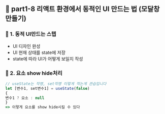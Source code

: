 ## 🔧 part1-8 리액트 환경에서 동적인 UI 만드는 법 (모달창만들기)

### 🔹 1. 동적 UI만드는 스텝

- UI 디자인 완성
- UI 현재 상태를 state에 저장
- state에 따라 UI가 어떻게 보일지 작성

### 🔹 2. 요소 show hide처리

```jsx
// useState는 작명, set작명 이렇게 적는게 관습입니다
let [변수1, set변수1] = useState(false)
{
변수1 ? 요소 : null
}
=> 이렇게 요소를 show hide시킬 수 있다
```
